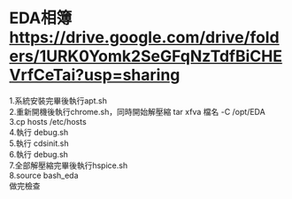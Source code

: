 # EDA相簿 https://drive.google.com/drive/folders/1URK0Yomk2SeGFqNzTdfBiCHEVrfCeTai?usp=sharing
1.系統安裝完畢後執行apt.sh  
2.重新開機後執行chrome.sh，同時開始解壓縮 tar xfva 檔名 -C /opt/EDA  
3.cp hosts /etc/hosts  
4.執行 debug.sh  
5.執行 cdsinit.sh  
6.執行 debug.sh  
7.全部解壓縮完畢後執行hspice.sh  
8.source bash_eda  
做完檢查  


  
